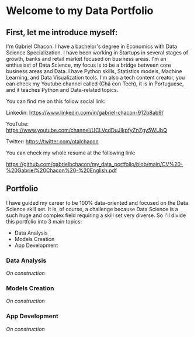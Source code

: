 # Welcome to my Data Portfolio 


## First, let me introduce myself: 

I'm Gabriel Chacon. I have a bachelor's degree in Economics with Data Science Specialization. I have been working in Startups in several stages of growth, banks and retail market focused on business areas. I'm an enthusiast of Data Science, my focus is to be a bridge between core business areas and Data. I have Python skills, Statistics models, Machine Learning, and Data Visualization tools. I'm also a tech content creator, you can check my Youtube channel called (Chá con Tech), it is in Portuguese, and it teaches Python and Data-related topics. 


You can find me on this follow social link:

Linkedin: https://www.linkedin.com/in/gabriel-chacon-912b8ab9/

YouTube: https://www.youtube.com/channel/UCLVcdDuJIkpfyZnZgy5WUbQ

Twitter: https://twitter.com/otalchacon

You can check my whole resume at the following link: 

https://github.com/gabrielbchacon/my_data_portfolio/blob/main/CV%20-%20Gabriel%20Chacon%20-%20English.pdf


## Portfolio
I have guided my career to be 100% data-oriented and focused on the Data Science skill set. It is, of course, a challenge because Data Science is a such huge and complex field requiring a skill set very diverse. So I'll divide this portfolio into 3 main topics:


 - Data Analysis
 - Models Creation
 - App Development


### Data Analysis
 *On construction*
 
 
### Models Creation
 *On construction*
 
 
### App Development
  *On construction*
